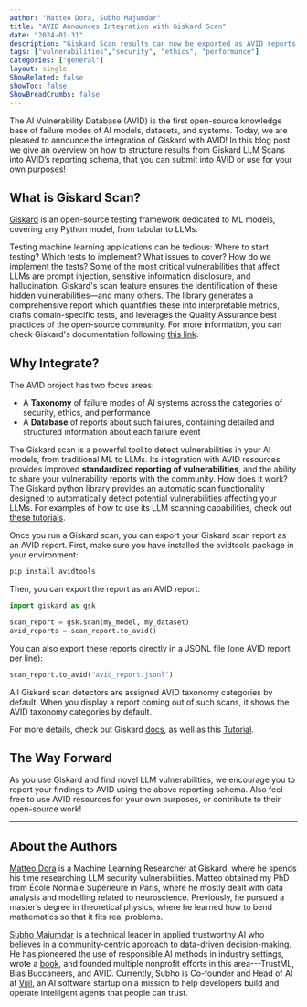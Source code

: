```yaml
---
author: "Matteo Dora, Subho Majumdar"
title: "AVID Announces Integration with Giskard Scan"
date: "2024-01-31"
description: "Giskard Scan results can now be exported as AVID reports."
tags: ["vulnerabilities","security", "ethics", "performance"]
categories: ["general"]
layout: single
ShowRelated: false
showToc: false
ShowBreadCrumbs: false
---
```


The AI Vulnerability Database (AVID) is the first open-source knowledge base of failure modes of AI models, datasets, and systems. Today, we are pleased to announce the integration of Giskard with AVID! In this blog post we give an overview on how to structure results from Giskard LLM Scans into AVID’s reporting schema, that you can submit into AVID or use for your own purposes!

## What is Giskard Scan?

[Giskard](https://www.giskard.ai/) is an open-source testing framework dedicated to ML models, covering any Python model, from tabular to LLMs.

Testing machine learning applications can be tedious: Where to start testing? Which tests to implement? What issues to cover? How do we implement the tests? Some of the most critical vulnerabilities that affect LLMs are prompt injection, sensitive information disclosure, and hallucination. Giskard's scan feature ensures the identification of these hidden vulnerabilities—and many others. The library generates a comprehensive report which quantifies these into interpretable metrics, crafts domain-specific tests, and leverages the Quality Assurance best practices of the open-source community.
For more information, you can check Giskard's documentation following [this link](https://docs.giskard.ai/en/latest/getting_started/quickstart/quickstart_llm.html).

## Why Integrate?

The AVID project has two focus areas:
- A **Taxonomy** of failure modes of AI systems across the categories of security, ethics, and performance
- A **Database** of reports about such failures, containing detailed and structured information about each failure event

The Giskard scan is a powerful tool to detect vulnerabilities in your AI models, from traditional ML to LLMs. Its integration with AVID resources provides improved **standardized reporting of vulnerabilities**, and the ability to share your vulnerability reports with the community.
How does it work?
The Giskard python library provides an automatic scan functionality designed to automatically detect potential vulnerabilities affecting your LLMs. For examples of how to use its LLM scanning capabilities, check out [these tutorials](https://docs.giskard.ai/en/task-avid-docs-gsk-2195/tutorials/llm_tutorials/index.html).

Once you run a Giskard scan, you can export your Giskard scan report as an AVID report. First, make sure you have installed the avidtools package in your environment:

```bash
pip install avidtools
```

Then, you can export the report as an AVID report:

```python
import giskard as gsk

scan_report = gsk.scan(my_model, my_dataset)
avid_reports = scan_report.to_avid()
```

You can also export these reports directly in a JSONL file (one AVID report per line):

```python
scan_report.to_avid("avid_report.jsonl")
```

All Giskard scan detectors are assigned AVID taxonomy categories by default. When you display a report coming out of such scans, it shows the AVID taxonomy categories by default.

For more details, check out Giskard [docs](https://docs.giskard.ai/en/latest/integrations/avid/index.html), as well as this [Tutorial](https://docs.giskard.ai/en/latest/integrations/avid/avid-integration-llm.html).

## The Way Forward
As you use Giskard and find novel LLM vulnerabilities, we encourage you to report your findings to AVID using the above reporting schema. Also feel free to use AVID resources for your own purposes, or contribute to their open-source work!


---

## About the Authors

[Matteo Dora](https://www.linkedin.com/in/mattbit/) is a Machine Learning Researcher at Giskard, where he spends his time researching LLM security vulnerabilities. Matteo obtained my PhD from École Normale Supérieure in Paris, where he mostly dealt with data analysis and modelling related to neuroscience. Previously, he pursued a master’s degree in theoretical physics, where he learned how to bend mathematics so that it fits real problems.

[Subho Majumdar](https://www.subhomajumdar.com/) is a technical leader in applied trustworthy AI who believes in a community-centric approach to data-driven decision-making. He has pioneered the use of responsible AI methods in industry settings, wrote a [book](https://www.amazon.com/Practicing-Trustworthy-Machine-Learning-Transparent/dp/1098120272), and founded multiple nonprofit efforts in this area---TrustML, Bias Buccaneers, and AVID. Currently, Subho is Co-founder and Head of AI at [Vijil](http://vijil.ai/), an AI software startup on a mission to help developers build and operate intelligent agents that people can trust.